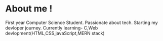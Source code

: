 # About me !
First year Computer Science Student.
Passionate about tech.
Starting my devloper journey.
Currently learning- C,Web devlopment(HTML,CSS,javaScript,MERN stack)
